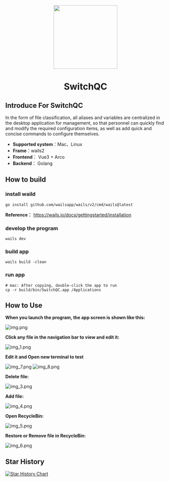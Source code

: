 <div align="center">
  <img width="200" src="build/appicon.png">
  <h1> SwitchQC</h1>
 </div>


## Introduce For SwitchQC
In the form of file classification, all aliases and variables are centralized in the desktop application for management, so that personnel can quickly find and modify the required configuration items, as well as add quick and concise commands to configure themselves.

- **Supported system**：Mac、Linux
- **Frame**：wails2
- **Frontend**： Vue3 + Arco
- **Backend**： Golang

## How to build

### install waild
```
go install github.com/wailsapp/wails/v2/cmd/wails@latest
```
**Reference：** https://wails.io/docs/gettingstarted/installation

### develop the program
```
wails dev
```

### build app
```
wails build -clean
```

### run app
```
# mac: After copying, double-click the app to run
cp -r build/bin/SwitchQC.app /Applications
```

## How to Use
**When you launch the program, the app screen is shown like this:**

![img.png](images/img.png)

**Click any file in the navigation bar to view and edit it:**

![img_1.png](images/img_1.png)

**Edit it and Open new terminal to test**

![img_7.png](images/img_7.png)
![img_8.png](images/img_8.png)

**Delete file:**

![img_3.png](images/img_3.png)

**Add file:**

![img_4.png](images/img_4.png)

**Open RecycleBin:**

![img_5.png](images/img_5.png)

**Restore or Remove file in RecycleBin:**

![img_6.png](images/img_6.png)


## Star History

[![Star History Chart](https://api.star-history.com/svg?repos=chenshijian73-qq/SwitchQC&type=Date)](https://star-history.com/#chenshijian73-qq/SwitchQC&Date)
